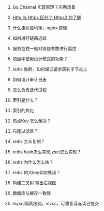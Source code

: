 1. Go Channel 实现原理？应用场景

2. [Http 与 Https 区别？ Https2 的了解](https://juejin.cn/post/7144400185731317768)

3. 什么事负载均衡，nginx 原理

4. 如何进行链路追踪

5. 服务监控一般对哪些参数进行监控

6. 项目中使用设计模式的功能？

7. redis 集群，如何保证请求落到子节点上

8. 如何设计审计日志

9. 怎么负责迭代过程

10. 索引是什么？

11. 索引的优化

12. 热点Key 怎么解决？

13. 布隆过滤器？

14. redis 主从复制？

15. redis hash怎么实现,zset怎么实现？

16. redis 为什么怎么快？

17. redis 的大key如何处理？

18. 构建二叉树 输出右视图

19. 数据库与缓存一致性

20. mysql隔离级别，mvcc，可重复读与读已提交


